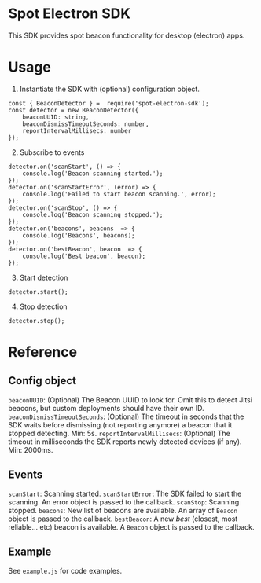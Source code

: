 # Spot Electron SDK

This SDK provides spot beacon functionality for desktop (electron) apps.

# Usage

1. Instantiate the SDK with (optional) configuration object.

```
const { BeaconDetector } =  require('spot-electron-sdk');
const detector = new BeaconDetector({
    beaconUUID: string,
    beaconDismissTimeoutSeconds: number,
    reportIntervalMillisecs: number
});
```
2. Subscribe to events

```
detector.on('scanStart', () => {
    console.log('Beacon scanning started.');
});
detector.on('scanStartError', (error) => {
    console.log('Failed to start beacon scanning.', error);
});
detector.on('scanStop', () => {
    console.log('Beacon scanning stopped.');
});
detector.on('beacons', beacons  => {
    console.log('Beacons', beacons);
});
detector.on('bestBeacon', beacon  => {
    console.log('Best beacon', beacon);
});
```

3. Start detection

```
detector.start();
```

4. Stop detection

```
detector.stop();
```

# Reference

## Config object
`beaconUUID`: (Optional) The Beacon UUID to look for. Omit this to detect Jitsi beacons, but custom deployments should have their own ID.
`beaconDismissTimeoutSeconds`: (Optional) The timeout in seconds that the SDK waits before dismissing (not reporting anymore) a beacon that it stopped detecting. Min: 5s.
`reportIntervalMillisecs`: (Optional) The timeout in milliseconds the SDK reports newly detected devices (if any). Min: 2000ms.

## Events
`scanStart`: Scanning started.
`scanStartError`: The SDK failed to start the scanning. An error object is passed to the callback.
`scanStop`: Scanning stopped.
`beacons`: New list of beacons are available. An array of `Beacon` object is passed to the callback.
`bestBeacon`: A new _best_ (closest, most reliable... etc) beacon is available. A `Beacon` object is passed to the callback.

## Example
See `example.js` for code examples.
